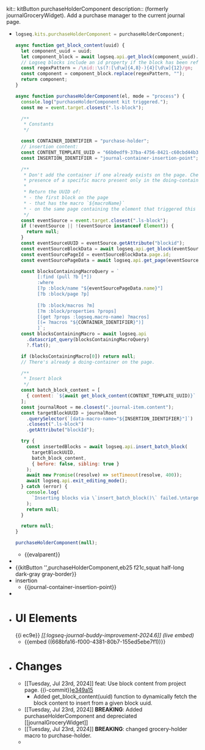 kit:: kitButton purchaseHolderComponent
description:: (formerly journalGroceryWidget). Add a purchase manager to the current journal page.

- ```javascript
  logseq.kits.purchaseHolderComponent = purchaseHolderComponent;
  
  async function get_block_content(uuid) {
    let component_uuid = uuid;
    let component_block = await logseq.api.get_block(component_uuid).content;
    // Logseq blocks include an id property if the block has been referenced.
    const regexPattern = /\nid::\s(?:[\d\w]{4,8}-){4}[\d\w]{12}/gm;
    const component = component_block.replace(regexPattern, "");
    return component;
  }
  
  async function purchaseHolderComponent(el, mode = "process") {
    console.log("purchaseHolderComponent kit triggered.");
    const me = event.target.closest(".ls-block");
  
    /**
     * Constants
     */
  
    const CONTAINER_IDENTIFIER = "purchase-holder";
    // insertion content:
    const CONTENT_TEMPLATE_UUID = "66b0edf9-37ba-4756-8421-c60cbd44b334";
    const INSERTION_IDENTIFIER = "journal-container-insertion-point"; // macro name
  
    /**
     * Don't add the container if one already exists on the page. Check for the
     * presence of a specific macro present only in the doing-container block.
     *
     * Return the UUID of:
     * - the first block on the page
     * - that has the macro `${macroName}`
     * - on the same page containing the element that triggered this function
     */
    const eventSource = event.target.closest(".ls-block");
    if (!eventSource || !(eventSource instanceof Element)) {
      return null;
    }
    const eventSourceUUID = eventSource.getAttribute("blockid");
    const eventSourceBlockData = await logseq.api.get_block(eventSourceUUID);
    const eventSourcePageId = eventSourceBlockData.page.id;
    const eventSourcePageData = await logseq.api.get_page(eventSourcePageId);
  
    const blocksContainingMacroQuery = `
          [:find (pull ?b [*])
          :where
          [?p :block/name "${eventSourcePageData.name}"]
          [?b :block/page ?p]
          
          [?b :block/macros ?m]
          [?m :block/properties ?props]
          [(get ?props :logseq.macro-name) ?macros]
          [(= ?macros "${CONTAINER_IDENTIFIER}")]
          ]`;
    const blocksContainingMacro = await logseq.api
      .datascript_query(blocksContainingMacroQuery)
      ?.flat();
  
    if (blocksContainingMacro[0]) return null;
    // There's already a doing-container on the page.
  
    /**
     * Insert block
     */
    const batch_block_content = [
      { content: `${await get_block_content(CONTENT_TEMPLATE_UUID)}` },
    ];
    const journalRoot = me.closest(".journal-item.content");
    const targetBlockUUID = journalRoot
      .querySelector(`[data-macro-name="${INSERTION_IDENTIFIER}"]`)
      .closest(".ls-block")
      .getAttribute("blockId");
  
    try {
      const insertedBlocks = await logseq.api.insert_batch_block(
        targetBlockUUID,
        batch_block_content,
        { before: false, sibling: true }
      );
      await new Promise((resolve) => setTimeout(resolve, 400));
      await logseq.api.exit_editing_mode();
    } catch (error) {
      console.log(
        `Inserting blocks via \`insert_batch_block()\` failed.\ntargetBlockUUID: ${targetBlockUUID}\n${error}`
      );
      return null;
    }
  
    return null;
  }
  
  purchaseHolderComponent(null);
  
  ```
	- {{evalparent}}
-
- {{kitButton '',purchaseHolderComponent,eb25 f21c,squat half-long dark-gray gray-border}}
- insertion
	- {{journal-container-insertion-point}}
-
- # UI Elements
  {{i ec9e}} *[[:logseq-journal-buddy-improvement-2024.6]]* *(live embed)*
	- {{embed ((668bfa16-f000-4381-80b7-155ed5ebe7f1))}}
- # Changes
	- [[Tuesday, Jul 23rd, 2024]] feat: Use block content from project page. {{i-commit}}[e349a15](https://github.com/DeadBranches/logseq-queries-and-scripts/commits/main/)
		- Added get_block_content(uuid) function to dynamically fetch the block content to insert from a given block uuid.
	- [[Tuesday, Jul 23rd, 2024]] **BREAKING**: Added purchaseHolderComponent and depreciated [[journalGroceryWidget]]
	- [[Tuesday, Jul 23rd, 2024]] **BREAKING**: changed grocery-holder macro to purchase-holder.
	-
